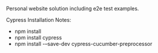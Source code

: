 Personal website solution including e2e test examples.


Cypress Installation Notes:

* npm install
* npm install cypress
* npm install -–save-dev cypress-cucumber-preprocessor

